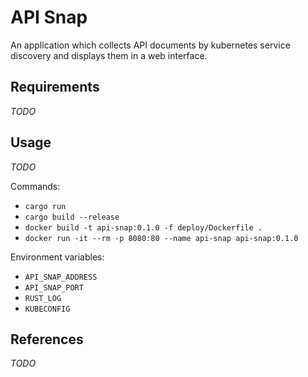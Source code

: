 # API Snap
An application which collects API documents by kubernetes service discovery and displays them in a web interface.

## Requirements
_TODO_

## Usage
_TODO_

Commands:
* `cargo run`
* `cargo build --release`
* `docker build -t api-snap:0.1.0 -f deploy/Dockerfile .`
* `docker run -it --rm -p 8080:80 --name api-snap api-snap:0.1.0`

Environment variables:
* `API_SNAP_ADDRESS`
* `API_SNAP_PORT`
* `RUST_LOG`
* `KUBECONFIG`

## References
_TODO_
